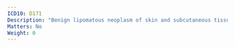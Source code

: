 ```yaml
---
ICD10: D171
Description: "Benign lipomatous neoplasm of skin and subcutaneous tissue of trunk"
Matters: No
Weight: 0
---
```


